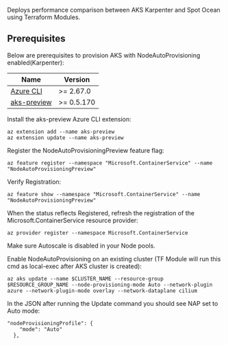 Deploys performance comparison between AKS Karpenter and Spot Ocean using Terraform Modules. 
## Prerequisites
Below are prerequisites to provision AKS with NodeAutoProvisioning enabled(Karpenter):

| Name | Version |
|------|---------|
| <a name="requirement_AzureCLI"></a> [Azure CLI](#requirement\AzureCLI) | >= 2.67.0 |
| <a name="requirement_aks-preview"></a> [aks-preview](#requirement\aks-preview) | >= 0.5.170 |

Install the aks-preview Azure CLI extension:
```
az extension add --name aks-preview
az extension update --name aks-preview
```

Register the NodeAutoProvisioningPreview feature flag:
```
az feature register --namespace "Microsoft.ContainerService" --name "NodeAutoProvisioningPreview"
```
Verify Registration:
```
az feature show --namespace "Microsoft.ContainerService" --name "NodeAutoProvisioningPreview"
```
When the status reflects Registered, refresh the registration of the Microsoft.ContainerService resource provider:
```
az provider register --namespace Microsoft.ContainerService
```
Make sure Autoscale is disabled in your Node pools.

Enable NodeAutoProvisioning on an existing cluster (TF Module will run this cmd as local-exec after AKS cluster is created):
```
az aks update --name $CLUSTER_NAME --resource-group $RESOURCE_GROUP_NAME --node-provisioning-mode Auto --network-plugin azure --network-plugin-mode overlay --network-dataplane cilium
```

In the JSON after running the Update command you should see NAP set to Auto mode:
```
"nodeProvisioningProfile": {
    "mode": "Auto"
  },
```





